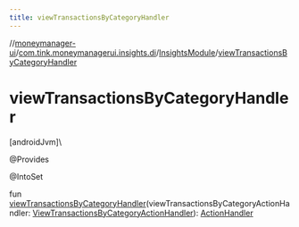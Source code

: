 ```yaml
---
title: viewTransactionsByCategoryHandler
---
```

//[moneymanager-ui](../../../index.html)/[com.tink.moneymanagerui.insights.di](../index.html)/[InsightsModule](index.html)/[viewTransactionsByCategoryHandler](view-transactions-by-category-handler.html)



# viewTransactionsByCategoryHandler



[androidJvm]\




@Provides



@IntoSet



fun [viewTransactionsByCategoryHandler](view-transactions-by-category-handler.html)(viewTransactionsByCategoryActionHandler: [ViewTransactionsByCategoryActionHandler](../../com.tink.moneymanagerui.insights.actionhandling/-view-transactions-by-category-action-handler/index.html)): [ActionHandler](../../com.tink.moneymanagerui.insights.actionhandling/-action-handler/index.html)




